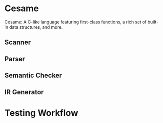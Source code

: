 # Cesame
Cesame: A C-like language featuring first-class functions, a rich set of built-in data structures, and more.

## Scanner

## Parser

## Semantic Checker

## IR Generator

# Testing Workflow